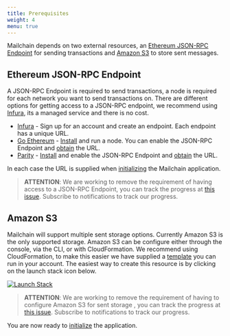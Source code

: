 ```yaml
---
title: Prerequisites
weight: 4
menu: true
---
```


Mailchain depends on two external resources, an [Ethereum JSON-RPC Endpoint](https://github.com/ethereum/wiki/wiki/JSON-RPC) for sending transactions and [Amazon S3](https://aws.amazon.com/s3/) to store sent messages.

## Ethereum JSON-RPC Endpoint

A JSON-RPC Endpoint is required to send transactions, a node is required for each network you want to send transactions on. There are different options for getting access to a JSON-RPC endpoint, we recommend using [Infura](https://infura.io/), its a managed service and there is no cost.

+ [Infura](https://infura.io/) - Sign up for an account and create an endpoint. Each endpoint has a unique URL.
+ [Go Ethereum](https://geth.ethereum.org/) - [Install](https://geth.ethereum.org/install-and-build/Installing-Geth) and run a node. You can enable the JSON-RPC Endpoint and [obtain](https://github.com/ethereum/wiki/wiki/JSON-RPC#json-rpc-endpoint) the URL.
+ [Parity](https://www.parity.io/) - [Install](https://www.parity.io/ethereum/#download) and enable the JSON-RPC Endpoint and [obtain](https://wiki.parity.io/JSONRPC) the URL.

In each case the URL is supplied when [initializing](/app-init) the Mailchain application.

> **ATTENTION**: We are working to remove the requirement of having access to a JSON-RPC Endpoint, you can track the progress at [this issue](https://github.com/mailchain/mailchain/issues/120). Subscribe to notifications to track our progress.

## Amazon S3

Mailchain will support multiple sent storage options. Currently Amazon S3 is the only supported storage. Amazon S3 can be configure either through the console, via the CLI, or with CloudFormation. We recommend using CloudFormation, to make this easier we have supplied a [template](https://github.com/mailchain/sent-storage-s3) you can run in your account. The easiest way to create this resource is by clicking on the launch stack icon below.

[![Launch Stack](https://s3.amazonaws.com/cloudformation-examples/cloudformation-launch-stack.png)](https://console.aws.amazon.com/cloudformation/home?region=us-east-1#/stacks/new?stackName=mailchain-sent-storage&templateURL=https://s3.amazonaws.com/mailchain-sent-storage-s3-cloudformation-template/output.yaml)

> **ATTENTION**: We are working to remove the requirement of having to configure Amazon S3 for sent storage , you can track the progress at [this issue](https://github.com/mailchain/mailchain/issues/119). Subscribe to notifications to track our progress.

You are now ready to [initialize](/app-init) the application.